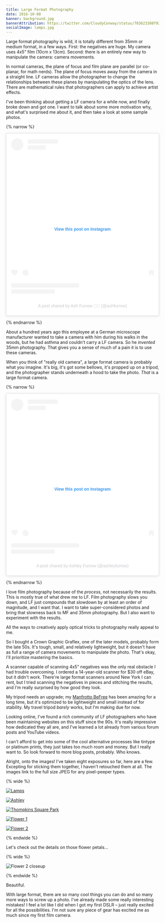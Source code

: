 ```yaml
---
title: Large Format Photography
date: 2016-10-08
banner: background.jpg
bannerAttribution: https://twitter.com/CloudyConway/status/783623380792668160
socialImage: lamps.jpg
---
```


Large format photography is wild, it is totally different from 35mm or medium format, in a few ways. First: the negatives are huge. My camera uses 4x5" film (10cm x 13cm). Second: there is an entirely new way to manipulate the camera: camera movements.

In normal cameras, the plane of focus and film plane are parallel (or co-planar, for math nerds). The plane of focus moves away from the camera in a straight line. LF cameras allow the photographer to change the relationships between these planes by manipulating the optics of the lens. There are mathematical rules that photographers can apply to achieve artist effects.

I've been thinking about getting a LF camera for a while now, and finally broke down and got one. I want to talk about some more motivation why, and what's surprised me about it, and then take a look at some sample photos.

{% narrow %}

<blockquote class="instagram-media" data-instgrm-captioned data-instgrm-permalink="https://www.instagram.com/p/BLJu98mAMox/?utm_source=ig_embed&amp;utm_campaign=loading" data-instgrm-version="13" style=" background:#FFF; border:0; border-radius:3px; box-shadow:0 0 1px 0 rgba(0,0,0,0.5),0 1px 10px 0 rgba(0,0,0,0.15); margin: 1px; max-width:540px; min-width:326px; padding:0; width:99.375%; width:-webkit-calc(100% - 2px); width:calc(100% - 2px);"><div style="padding:16px;"> <a href="https://www.instagram.com/p/BLJu98mAMox/?utm_source=ig_embed&amp;utm_campaign=loading" style=" background:#FFFFFF; line-height:0; padding:0 0; text-align:center; text-decoration:none; width:100%;" target="_blank"> <div style=" display: flex; flex-direction: row; align-items: center;"> <div style="background-color: #F4F4F4; border-radius: 50%; flex-grow: 0; height: 40px; margin-right: 14px; width: 40px;"></div> <div style="display: flex; flex-direction: column; flex-grow: 1; justify-content: center;"> <div style=" background-color: #F4F4F4; border-radius: 4px; flex-grow: 0; height: 14px; margin-bottom: 6px; width: 100px;"></div> <div style=" background-color: #F4F4F4; border-radius: 4px; flex-grow: 0; height: 14px; width: 60px;"></div></div></div><div style="padding: 19% 0;"></div> <div style="display:block; height:50px; margin:0 auto 12px; width:50px;"></div><div style="padding-top: 8px;"> <div style=" color:#3897f0; font-family:Arial,sans-serif; font-size:14px; font-style:normal; font-weight:550; line-height:18px;"> View this post on Instagram</div></div><div style="padding: 12.5% 0;"></div> <div style="display: flex; flex-direction: row; margin-bottom: 14px; align-items: center;"><div> <div style="background-color: #F4F4F4; border-radius: 50%; height: 12.5px; width: 12.5px; transform: translateX(0px) translateY(7px);"></div> <div style="background-color: #F4F4F4; height: 12.5px; transform: rotate(-45deg) translateX(3px) translateY(1px); width: 12.5px; flex-grow: 0; margin-right: 14px; margin-left: 2px;"></div> <div style="background-color: #F4F4F4; border-radius: 50%; height: 12.5px; width: 12.5px; transform: translateX(9px) translateY(-18px);"></div></div><div style="margin-left: 8px;"> <div style=" background-color: #F4F4F4; border-radius: 50%; flex-grow: 0; height: 20px; width: 20px;"></div> <div style=" width: 0; height: 0; border-top: 2px solid transparent; border-left: 6px solid #f4f4f4; border-bottom: 2px solid transparent; transform: translateX(16px) translateY(-4px) rotate(30deg)"></div></div><div style="margin-left: auto;"> <div style=" width: 0px; border-top: 8px solid #F4F4F4; border-right: 8px solid transparent; transform: translateY(16px);"></div> <div style=" background-color: #F4F4F4; flex-grow: 0; height: 12px; width: 16px; transform: translateY(-4px);"></div> <div style=" width: 0; height: 0; border-top: 8px solid #F4F4F4; border-left: 8px solid transparent; transform: translateY(-4px) translateX(8px);"></div></div></div> <div style="display: flex; flex-direction: column; flex-grow: 1; justify-content: center; margin-bottom: 24px;"> <div style=" background-color: #F4F4F4; border-radius: 4px; flex-grow: 0; height: 14px; margin-bottom: 6px; width: 224px;"></div> <div style=" background-color: #F4F4F4; border-radius: 4px; flex-grow: 0; height: 14px; width: 144px;"></div></div></a><p style=" color:#c9c8cd; font-family:Arial,sans-serif; font-size:14px; line-height:17px; margin-bottom:0; margin-top:8px; overflow:hidden; padding:8px 0 7px; text-align:center; text-overflow:ellipsis; white-space:nowrap;"><a href="https://www.instagram.com/p/BLJu98mAMox/?utm_source=ig_embed&amp;utm_campaign=loading" style=" color:#c9c8cd; font-family:Arial,sans-serif; font-size:14px; font-style:normal; font-weight:normal; line-height:17px; text-decoration:none;" target="_blank">A post shared by Ash Furrow 🏳️‍🌈 (@ashfurrow)</a></p></div></blockquote>

{% endnarrow %}

About a hundred years ago this employee at a German microscope manufacturer wanted to take a camera with him during his walks in the woods, but he had asthma and couldn't carry a LF camera. So he _invented_ 35mm photography. That gives you a sense of much of a pain it is to use these cameras.

When you think of "really old camera", a large format camera is probably what you imagine. It's big, it's got some bellows, it's propped up on a tripod, and the photographer stands underneath a hood to take the photo. _That_ is a large format camera.

{% narrow %}

<blockquote class="instagram-media" data-instgrm-captioned data-instgrm-permalink="https://www.instagram.com/p/BLPB9qllzfG/?utm_source=ig_embed&amp;utm_campaign=loading" data-instgrm-version="13" style=" background:#FFF; border:0; border-radius:3px; box-shadow:0 0 1px 0 rgba(0,0,0,0.5),0 1px 10px 0 rgba(0,0,0,0.15); margin: 1px; max-width:540px; min-width:326px; padding:0; width:99.375%; width:-webkit-calc(100% - 2px); width:calc(100% - 2px);"><div style="padding:16px;"> <a href="https://www.instagram.com/p/BLPB9qllzfG/?utm_source=ig_embed&amp;utm_campaign=loading" style=" background:#FFFFFF; line-height:0; padding:0 0; text-align:center; text-decoration:none; width:100%;" target="_blank"> <div style=" display: flex; flex-direction: row; align-items: center;"> <div style="background-color: #F4F4F4; border-radius: 50%; flex-grow: 0; height: 40px; margin-right: 14px; width: 40px;"></div> <div style="display: flex; flex-direction: column; flex-grow: 1; justify-content: center;"> <div style=" background-color: #F4F4F4; border-radius: 4px; flex-grow: 0; height: 14px; margin-bottom: 6px; width: 100px;"></div> <div style=" background-color: #F4F4F4; border-radius: 4px; flex-grow: 0; height: 14px; width: 60px;"></div></div></div><div style="padding: 19% 0;"></div> <div style="display:block; height:50px; margin:0 auto 12px; width:50px;"></div><div style="padding-top: 8px;"> <div style=" color:#3897f0; font-family:Arial,sans-serif; font-size:14px; font-style:normal; font-weight:550; line-height:18px;"> View this post on Instagram</div></div><div style="padding: 12.5% 0;"></div> <div style="display: flex; flex-direction: row; margin-bottom: 14px; align-items: center;"><div> <div style="background-color: #F4F4F4; border-radius: 50%; height: 12.5px; width: 12.5px; transform: translateX(0px) translateY(7px);"></div> <div style="background-color: #F4F4F4; height: 12.5px; transform: rotate(-45deg) translateX(3px) translateY(1px); width: 12.5px; flex-grow: 0; margin-right: 14px; margin-left: 2px;"></div> <div style="background-color: #F4F4F4; border-radius: 50%; height: 12.5px; width: 12.5px; transform: translateX(9px) translateY(-18px);"></div></div><div style="margin-left: 8px;"> <div style=" background-color: #F4F4F4; border-radius: 50%; flex-grow: 0; height: 20px; width: 20px;"></div> <div style=" width: 0; height: 0; border-top: 2px solid transparent; border-left: 6px solid #f4f4f4; border-bottom: 2px solid transparent; transform: translateX(16px) translateY(-4px) rotate(30deg)"></div></div><div style="margin-left: auto;"> <div style=" width: 0px; border-top: 8px solid #F4F4F4; border-right: 8px solid transparent; transform: translateY(16px);"></div> <div style=" background-color: #F4F4F4; flex-grow: 0; height: 12px; width: 16px; transform: translateY(-4px);"></div> <div style=" width: 0; height: 0; border-top: 8px solid #F4F4F4; border-left: 8px solid transparent; transform: translateY(-4px) translateX(8px);"></div></div></div> <div style="display: flex; flex-direction: column; flex-grow: 1; justify-content: center; margin-bottom: 24px;"> <div style=" background-color: #F4F4F4; border-radius: 4px; flex-grow: 0; height: 14px; margin-bottom: 6px; width: 224px;"></div> <div style=" background-color: #F4F4F4; border-radius: 4px; flex-grow: 0; height: 14px; width: 144px;"></div></div></a><p style=" color:#c9c8cd; font-family:Arial,sans-serif; font-size:14px; line-height:17px; margin-bottom:0; margin-top:8px; overflow:hidden; padding:8px 0 7px; text-align:center; text-overflow:ellipsis; white-space:nowrap;"><a href="https://www.instagram.com/p/BLPB9qllzfG/?utm_source=ig_embed&amp;utm_campaign=loading" style=" color:#c9c8cd; font-family:Arial,sans-serif; font-size:14px; font-style:normal; font-weight:normal; line-height:17px; text-decoration:none;" target="_blank">A post shared by Ashley Furrow (@ashleyfurrow)</a></p></div></blockquote>

{% endnarrow %}

I love film photography because of the _process_, not necessarily the results. This is mostly true of what drew me to LF. Film photography slows you down, and LF just compounds that slowdown by at least an order of magnitude, and I want that. I want to take super-considered photos and bring that slowness back to MF and 35mm photography. But I also want to experiment with the results.

All the ways to creatively apply optical tricks to photography really appeal to me.

So I bought a Crown Graphic Graflex, one of the later models, probably form the late 50s. It's tough, small, and relatively lightweight, but it doesn't have as full a range of camera movements to manipulate the photo. That's okay, I'll prioritize mastering the basics.

A scanner capable of scanning 4x5" negatives was the only real obstacle I had trouble overcoming. I ordered a 14-year-old scanner for \$30 off eBay, but it didn't work. There're large format scanners around New York I can rent, but I tried scanning the negatives in pieces and stitching the results, and I'm really surprised by how good they look.

My tripod needs an upgrade; my [Manfrotto BeFree](http://amzn.to/2dGCK7h) has been amazing for a long time, but it's optimized to be lightweight and small instead of for stability. My travel tripod _barely_ works, but I'm making due for now.

Looking online, I've found a rich community of LF photographers who have been maintaining websites on this stuff since the 90s. It's really impressive how dedicated they all are, and I've learned a lot already from various forum posts and YouTube videos.

I can't afford to get into some of the cool alternative processes like tintype or platinum prints, they just takes too much room and money. But I really want to. So look forward to more blog posts, probably. Who knows.

Alright, onto the images! I've taken eight exposures so far, here are a few. Excepting for sticking them together, I haven't retouched them at all. The images link to the full size JPEG for any pixel-peeper types.

{% wide %}

[![Lamps](lamps.jpg)](originals/lamps.jpg)

[![Ashley](ashley.jpg)](originals/ashley.jpg)

[![Thompkins Square Park](tree.jpg)](originals/tree.jpg)

[![Flower 1](flower-1.jpg)](originals/flower-1.jpg)

[![Flower 2](flower-2.jpg)](originals/flower-2.jpg)

{% endwide %}

Let's check out the details on those flower petals...

{% wide %}

![Flower 2 closeup](flower-2-closeup.jpg)

{% endwide %}

Beautiful.

With large format, there are so many cool things you can do and so many more ways to screw up a photo. I've already made some really interesting mistakes! I feel a lot like I did when I got my first DSLR – just really excited for all the possibilities. I'm not sure any piece of gear has excited me as much since my first film camera.
